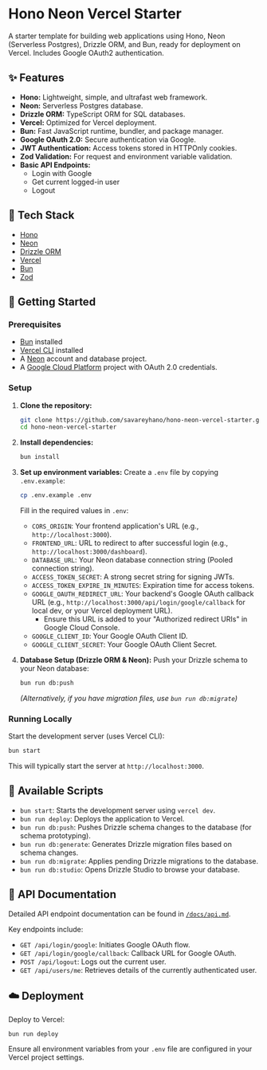 # Hono Neon Vercel Starter

A starter template for building web applications using Hono, Neon (Serverless Postgres), Drizzle ORM, and Bun, ready for deployment on Vercel. Includes Google OAuth2 authentication.

## ✨ Features

- **Hono:** Lightweight, simple, and ultrafast web framework.
- **Neon:** Serverless Postgres database.
- **Drizzle ORM:** TypeScript ORM for SQL databases.
- **Vercel:** Optimized for Vercel deployment.
- **Bun:** Fast JavaScript runtime, bundler, and package manager.
- **Google OAuth 2.0:** Secure authentication via Google.
- **JWT Authentication:** Access tokens stored in HTTPOnly cookies.
- **Zod Validation:** For request and environment variable validation.
- **Basic API Endpoints:**
  - Login with Google
  - Get current logged-in user
  - Logout

## 🥞 Tech Stack

- [Hono](https://hono.dev/)
- [Neon](https://neon.tech/)
- [Drizzle ORM](https://orm.drizzle.team/)
- [Vercel](https://vercel.com/)
- [Bun](https://bun.sh/)
- [Zod](https://zod.dev/)

## 🚀 Getting Started

### Prerequisites

- [Bun](https://bun.sh/docs/installation) installed
- [Vercel CLI](https://vercel.com/docs/cli) installed
- A [Neon](https://neon.tech/) account and database project.
- A [Google Cloud Platform](https://console.cloud.google.com/) project with OAuth 2.0 credentials.

### Setup

1.  **Clone the repository:**

    ```bash
    git clone https://github.com/savareyhano/hono-neon-vercel-starter.git
    cd hono-neon-vercel-starter
    ```

2.  **Install dependencies:**

    ```bash
    bun install
    ```

3.  **Set up environment variables:**
    Create a `.env` file by copying `.env.example`:

    ```bash
    cp .env.example .env
    ```

    Fill in the required values in `.env`:

    - `CORS_ORIGIN`: Your frontend application's URL (e.g., `http://localhost:3000`).
    - `FRONTEND_URL`: URL to redirect to after successful login (e.g., `http://localhost:3000/dashboard`).
    - `DATABASE_URL`: Your Neon database connection string (Pooled connection string).
    - `ACCESS_TOKEN_SECRET`: A strong secret string for signing JWTs.
    - `ACCESS_TOKEN_EXPIRE_IN_MINUTES`: Expiration time for access tokens.
    - `GOOGLE_OAUTH_REDIRECT_URL`: Your backend's Google OAuth callback URL (e.g., `http://localhost:3000/api/login/google/callback` for local dev, or your Vercel deployment URL).
      - Ensure this URL is added to your "Authorized redirect URIs" in Google Cloud Console.
    - `GOOGLE_CLIENT_ID`: Your Google OAuth Client ID.
    - `GOOGLE_CLIENT_SECRET`: Your Google OAuth Client Secret.

4.  **Database Setup (Drizzle ORM & Neon):**
    Push your Drizzle schema to your Neon database:
    ```bash
    bun run db:push
    ```
    _(Alternatively, if you have migration files, use `bun run db:migrate`)_

### Running Locally

Start the development server (uses Vercel CLI):

```bash
bun start
```

This will typically start the server at `http://localhost:3000`.

## 📜 Available Scripts

- `bun start`: Starts the development server using `vercel dev`.
- `bun run deploy`: Deploys the application to Vercel.
- `bun run db:push`: Pushes Drizzle schema changes to the database (for schema prototyping).
- `bun run db:generate`: Generates Drizzle migration files based on schema changes.
- `bun run db:migrate`: Applies pending Drizzle migrations to the database.
- `bun run db:studio`: Opens Drizzle Studio to browse your database.

## 📖 API Documentation

Detailed API endpoint documentation can be found in [`/docs/api.md`](./docs/api.md).

Key endpoints include:

- `GET /api/login/google`: Initiates Google OAuth flow.
- `GET /api/login/google/callback`: Callback URL for Google OAuth.
- `POST /api/logout`: Logs out the current user.
- `GET /api/users/me`: Retrieves details of the currently authenticated user.

## ☁️ Deployment

Deploy to Vercel:

```bash
bun run deploy
```

Ensure all environment variables from your `.env` file are configured in your Vercel project settings.
